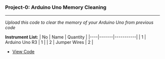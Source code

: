 ### Project-0: Arduino Uno Memory Cleaning
---
_Upload this code to clear the memory of your Arduino Uno from previous code_

**Instrument List:**
| No |  Name | Quantity |
|----|-------|-----------|
| 1  | Arduino Uno R3 |  1 |
| 2  | Jumper Wires | 2 | 

- [View Code](https://github.com/aimG313/Project_0-Arduino-Uno-Memory-Cleaning/blob/main/clean/clean.ino)
 

